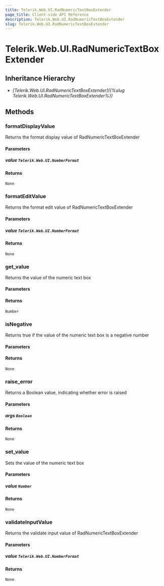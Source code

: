 ```yaml
---
title: Telerik.Web.UI.RadNumericTextBoxExtender
page_title: Client-side API Reference
description: Telerik.Web.UI.RadNumericTextBoxExtender
slug: Telerik.Web.UI.RadNumericTextBoxExtender
---
```


# Telerik.Web.UI.RadNumericTextBoxExtender  

## Inheritance Hierarchy

* *[Telerik.Web.UI.RadNumericTextBoxExtender]({%slug Telerik.Web.UI.RadNumericTextBoxExtender%})*

## Methods

###  formatDisplayValue

Returns the format display value of RadNumericTextBoxExtender

#### Parameters

##### value `Telerik.Web.UI.NumberFormat`

#### Returns

`None` 

###  formatEditValue

Returns the format edit value of RadNumericTextBoxExtender

#### Parameters

##### value `Telerik.Web.UI.NumberFormat`

#### Returns

`None` 

###  get_value

Returns the value of the numeric text box

#### Parameters

#### Returns

`Number` 

###  isNegative

Returns true if the value of the numeric text box is a negative number

#### Parameters

#### Returns

`None` 

###  raise_error

Returns a Boolean value, indicating whether error is raised

#### Parameters

##### args `Boolean`

#### Returns

`None` 

###  set_value

Sets the value of the numeric text box

#### Parameters

##### value `Number`

#### Returns

`None` 

###  validateInputValue

Returns the validate input value of RadNumericTextBoxExtender

#### Parameters

##### value `Telerik.Web.UI.NumberFormat`

#### Returns

`None` 


